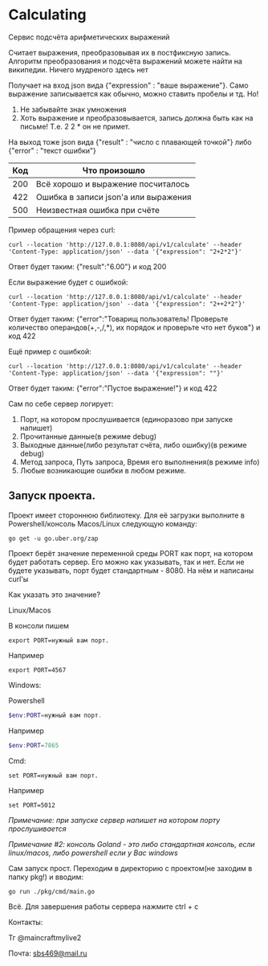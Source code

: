 # Calculating
Сервис подсчёта арифметических выражений

Считает выражения, преобразовывая их в постфиксную запись. Алгоритм преобразования и подсчёта выражений можете найти на википедии. Ничего мудреного здесь нет

Получает на вход json вида {"expression" : "ваше выражение"}. Само выражение записывается как обычно, можно ставить пробелы и тд. Но! 
1. Не забывайте знак умножения 
2. Хоть выражение и преобразовывается, запись должна быть как на письме! Т.е. 2 2 * он не примет.

На выход тоже json вида {"result" : "число с плавающей точкой"} либо {"error" : "текст ошибки"}

| Код | Что произошло                        |
|-----|--------------------------------------|
| 200 | Всё хорошо и выражение посчиталось   |
| 422 | Ошибка в записи json'а или выражения |
| 500 | Неизвестная ошибка при счёте         |


Пример обращения через curl:

```
curl --location 'http://127.0.0.1:8080/api/v1/calculate' --header 'Content-Type: application/json' --data '{"expression": "2+2*2"}'
```
Ответ будет таким: {"result":"6.00"} и код 200

Если выражение будет с ошибкой:

```
curl --location 'http://127.0.0.1:8080/api/v1/calculate' --header 'Content-Type: application/json' --data '{"expression": "2++2*2"}'
```
Ответ будет таким: {"error":"Товарищ пользователь! Проверьте количество операндов(+,-,/,*), их порядок и проверьте что нет буков"} и код 422

Ещё пример с ошибкой:

```
curl --location 'http://127.0.0.1:8080/api/v1/calculate' --header 'Content-Type: application/json' --data '{"expression": ""}'
```
Ответ будет таким: {"error":"Пустое выражение!"} и код 422

Сам по себе сервер логирует:
1. Порт, на котором прослушивается (единоразово при запуске напишет)
2. Прочитанные данные(в режиме debug)
3. Выходные данные(либо результат счёта, либо ошибку)(в режиме debug)
4. Метод запроса, Путь запроса, Время его выполнения(в режиме info)
5. Любые возникающие ошибки в любом режиме.

<h2>Запуск проекта.</h2> 

Проект имеет стороннюю библиотеку. Для её загрузки выполните в Powershell/консоль Macos/Linux следующую команду:
```
go get -u go.uber.org/zap
```

Проект берёт значение переменной среды PORT как порт, на котором будет работать сервер. Его можно как указывать, так и нет. Если не будете указывать, порт будет стандартным - 8080. На нём и написаны curl'ы

Как указать это значение?

Linux/Macos

В консоли пишем
```
export PORT=нужный вам порт.
``` 

Например 
```Console
export PORT=4567
```

Windows:

Powershell
```PowerShell
$env:PORT=нужный вам порт. 
```
Например 
```PowerShell
$env:PORT=7865
```
Cmd:
```Cmd
set PORT=нужный вам порт. 
```
Например
```Cmd
set PORT=5012
```
*Примечание: при запуске сервер напишет на котором порту прослушивается*

*Примечание #2: консоль Goland - это либо стандартная консоль, если linux/macos, либо powershell если у Вас windows*

Сам запуск прост. Переходим в директорию с проектом(не заходим в папку pkg!) и вводим:
```Console
go run ./pkg/cmd/main.go
```
Всё. Для завершения работы сервера нажмите ctrl + c

Контакты: 

Тг @maincraftmylive2 

Почта: sbs469@mail.ru